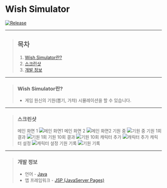 # **Wish Simulator**

[![Release](https://img.shields.io/badge/Release-v1.0-2F9D27?style=for-the-badge&logo=GitLab&logoColor=white)](https://gitlab.com/BanB3515/Wish-Simulator/-/releases)

---

> ## **목차**
>
> 1. [Wish Simulator란?](#Wish-Simulator란)
> 2. [스크린샷](#스크린샷)
> 3. [개발 정보](#개발-정보)

---

> ### **Wish Simulator란?**
>
> -   게임 원신의 기원(뽑기, 가챠) 시뮬레이션을 할 수 있습니다.

---

> ### **스크린샷**
>
> 메인 화면 1
> ![메인 화면1](https://gitlab.com/BanB3515/Wish-Simulator/-/raw/main/Screenshots/Main1.png)
> 메인 화면 2
> ![메인 화면2](https://gitlab.com/BanB3515/Wish-Simulator/-/raw/main/Screenshots/Main2.png)
> 기원 중
> ![기원 중](https://gitlab.com/BanB3515/Wish-Simulator/-/raw/main/Screenshots/Wish.png)
> 기원 1회 결과
> ![기원 1회](https://gitlab.com/BanB3515/Wish-Simulator/-/raw/main/Screenshots/Wish1.png)
> 기원 10회 결과
> ![기원 10회](https://gitlab.com/BanB3515/Wish-Simulator/-/raw/main/Screenshots/Wish10.png)
> 캐릭터 추가
> ![캐릭터 추가](https://gitlab.com/BanB3515/Wish-Simulator/-/raw/main/Screenshots/Add-Character.png)
> 캐릭터 설정
> ![캐릭터 설정](https://gitlab.com/BanB3515/Wish-Simulator/-/raw/main/Screenshots/Config-Character.png)
> 기원 기록
> ![기원 기록](https://gitlab.com/BanB3515/Wish-Simulator/-/raw/main/Screenshots/Wish-History.png)

---

> ### **개발 정보**
>
> -   언어 - [Java](https://www.oracle.com/java/)
> -   앱 프레임워크 - [JSP (JavaServer Pages)](https://www.oracle.com/java/technologies/jspt.html)
